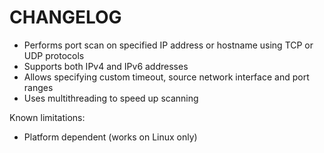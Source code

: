 # CHANGELOG

- Performs port scan on specified IP address or hostname using TCP or UDP protocols
- Supports both IPv4 and IPv6 addresses
- Allows specifying custom timeout, source network interface and port ranges
- Uses multithreading to speed up scanning

Known limitations:
- Platform dependent (works on Linux only)
